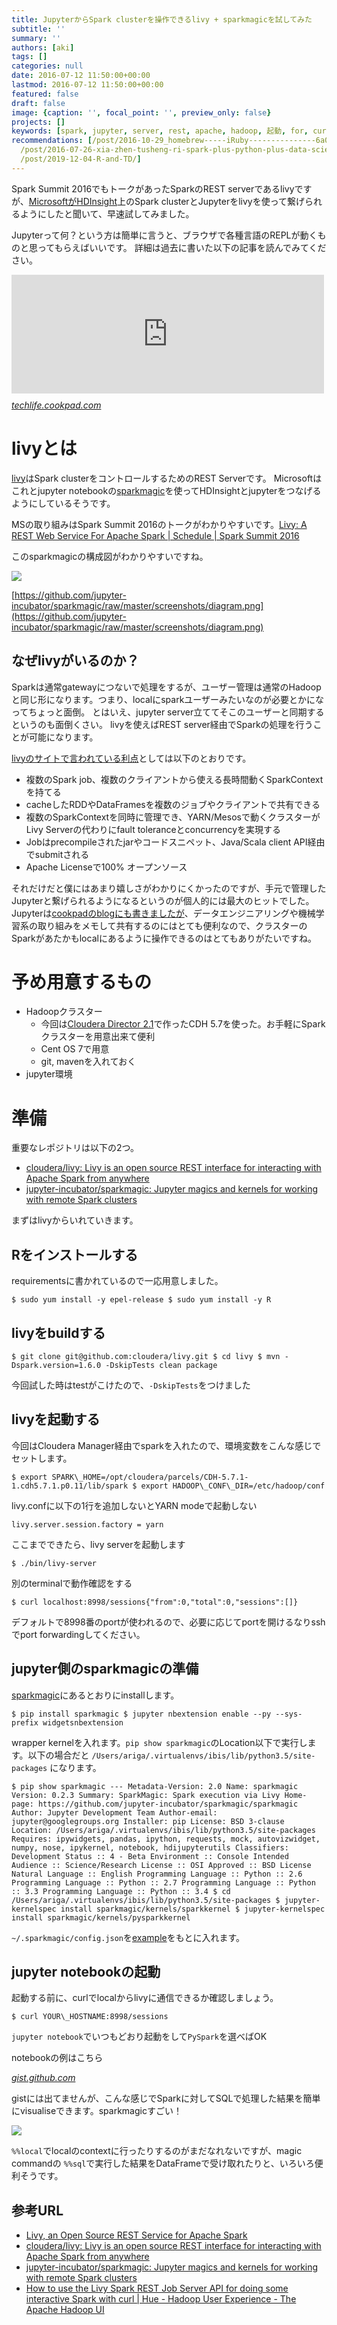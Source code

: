 ```yaml
---
title: JupyterからSpark clusterを操作できるlivy + sparkmagicを試してみた
subtitle: ''
summary: ''
authors: [aki]
tags: []
categories: null
date: 2016-07-12 11:50:00+00:00
lastmod: 2016-07-12 11:50:00+00:00
featured: false
draft: false
image: {caption: '', focal_point: '', preview_only: false}
projects: []
keywords: [spark, jupyter, server, rest, apache, hadoop, 起動, for, curl, local]
recommendations: [/post/2016-10-29_homebrew-----iRuby---------------6a02e5194ff2/,
  /post/2016-07-26-xia-zhen-tusheng-ri-spark-plus-python-plus-data-scienceji-ri-wokai-cui-simasita-and-ibiswoshao-jie-simasita-number-summerds/,
  /post/2019-12-04-R-and-TD/]
---
```

Spark Summit 2016でもトークがあったSparkのREST serverであるlivyですが、[MicrosoftがHDInsight](https://azure.microsoft.com/en-us/documentation/articles/hdinsight-apache-spark-jupyter-notebook-kernels/)上のSpark clusterとJupyterをlivyを使って繋げられるようにしたと聞いて、早速試してみました。

Jupyterって何？という方は簡単に言うと、ブラウザで各種言語のREPLが動くものと思ってもらえばいいです。 詳細は過去に書いた以下の記事を読んでみてください。

<iframe src="https://techlife.cookpad.com/embed/write-once-share-anywhare" title="現代のエンジニアのための強力なメモ帳 Jupyter notebookのすゝめ - クックパッド開発者ブログ" class="embed-card embed-blogcard" scrolling="no" frameborder="0" style="display: block; width: 100%; height: 190px; max-width: 500px; margin: 10px 0px;"></iframe><cite class="hatena-citation"><a href="https://techlife.cookpad.com/entry/write-once-share-anywhare">techlife.cookpad.com</a></cite>

# livyとは

[livy](http://livy.io/)はSpark clusterをコントロールするためのREST Serverです。 Microsoftはこれとjupyter notebookの[sparkmagic](https://github.com/jupyter-incubator/sparkmagic)を使ってHDInsightとjupyterをつなげるようにしているそうです。

MSの取り組みはSpark Summit 2016のトークがわかりやすいです。[Livy: A REST Web Service For Apache Spark | Schedule | Spark Summit 2016](https://spark-summit.org/2016/events/livy-a-rest-web-service-for-apache-spark/)

このsparkmagicの構成図がわかりやすいですね。

![](https://github.com/jupyter-incubator/sparkmagic/raw/master/screenshots/diagram.png)

[https://github.com/jupyter-incubator/sparkmagic/raw/master/screenshots/diagram.png](https://github.com/jupyter-incubator/sparkmagic/raw/master/screenshots/diagram.png)

## なぜlivyがいるのか？

Sparkは通常gatewayにつないで処理をするが、ユーザー管理は通常のHadoopと同じ形になります。つまり、localにsparkユーザーみたいなのが必要とかになってちょっと面倒。 とはいえ、jupyter server立ててそこのユーザーと同期するというのも面倒くさい。 livyを使えばREST server経由でSparkの処理を行うことが可能になります。

[livyのサイトで言われている利点](http://livy.io/overview.html)としては以下のとおりです。

- 複数のSpark job、複数のクライアントから使える長時間動くSparkContextを持てる
- cacheしたRDDやDataFramesを複数のジョブやクライアントで共有できる
- 複数のSparkContextを同時に管理でき、YARN/Mesosで動くクラスターがLivy Serverの代わりにfault toleranceとconcurrencyを実現する
- Jobはprecompileされたjarやコードスニペット、Java/Scala client API経由でsubmitされる
- Apache Licenseで100% オープンソース

それだけだと僕にはあまり嬉しさがわかりにくかったのですが、手元で管理したJupyterと繋げられるようになるというのが個人的には最大のヒットでした。 Jupyterは[cookpadのblogにも書きましたが](https://techlife.cookpad.com/entry/write-once-share-anywhare)、データエンジニアリングや機械学習系の取り組みをメモして共有するのにはとても便利なので、クラスターのSparkがあたかもlocalにあるように操作できるのはとてもありがたいですね。

# 予め用意するもの

- Hadoopクラスター
  - 今回は[Cloudera Director 2.1](http://www.cloudera.com/downloads/director/2-1-0.html)で作ったCDH 5.7を使った。お手軽にSparkクラスターを用意出来て便利
  - Cent OS 7で用意
  - git, mavenを入れておく
- jupyter環境

# 準備

重要なレポジトリは以下の2つ。

- [cloudera/livy: Livy is an open source REST interface for interacting with Apache Spark from anywhere](https://github.com/cloudera/livy)
- [jupyter-incubator/sparkmagic: Jupyter magics and kernels for working with remote Spark clusters](https://github.com/jupyter-incubator/sparkmagic)

まずはlivyからいれていきます。

## Rをインストールする

requirementsに書かれているので一応用意しました。

    $ sudo yum install -y epel-release $ sudo yum install -y R

## livyをbuildする

    $ git clone git@github.com:cloudera/livy.git $ cd livy $ mvn -Dspark.version=1.6.0 -DskipTests clean package

今回試した時はtestがこけたので、`-DskipTests`をつけました

## livyを起動する

今回はCloudera Manager経由でsparkを入れたので、環境変数をこんな感じでセットします。

    $ export SPARK\_HOME=/opt/cloudera/parcels/CDH-5.7.1-1.cdh5.7.1.p0.11/lib/spark $ export HADOOP\_CONF\_DIR=/etc/hadoop/conf

livy.confに以下の1行を追加しないとYARN modeで起動しない

    livy.server.session.factory = yarn

ここまでできたら、livy serverを起動します

    $ ./bin/livy-server

別のterminalで動作確認をする

    $ curl localhost:8998/sessions{"from":0,"total":0,"sessions":[]}

デフォルトで8998番のportが使われるので、必要に応じてportを開けるなりsshでport forwardingしてください。

## jupyter側のsparkmagicの準備

[sparkmagic](https://github.com/jupyter-incubator/sparkmagic)にあるとおりにinstallします。

    $ pip install sparkmagic $ jupyter nbextension enable --py --sys-prefix widgetsnbextension 

wrapper kernelを入れます。`pip show sparkmagic`のLocation以下で実行します。以下の場合だと `/Users/ariga/.virtualenvs/ibis/lib/python3.5/site-packages` になります。

    $ pip show sparkmagic --- Metadata-Version: 2.0 Name: sparkmagic Version: 0.2.3 Summary: SparkMagic: Spark execution via Livy Home-page: https://github.com/jupyter-incubator/sparkmagic/sparkmagic Author: Jupyter Development Team Author-email: jupyter@googlegroups.org Installer: pip License: BSD 3-clause Location: /Users/ariga/.virtualenvs/ibis/lib/python3.5/site-packages Requires: ipywidgets, pandas, ipython, requests, mock, autovizwidget, numpy, nose, ipykernel, notebook, hdijupyterutils Classifiers: Development Status :: 4 - Beta Environment :: Console Intended Audience :: Science/Research License :: OSI Approved :: BSD License Natural Language :: English Programming Language :: Python :: 2.6 Programming Language :: Python :: 2.7 Programming Language :: Python :: 3.3 Programming Language :: Python :: 3.4 $ cd /Users/ariga/.virtualenvs/ibis/lib/python3.5/site-packages $ jupyter-kernelspec install sparkmagic/kernels/sparkkernel $ jupyter-kernelspec install sparkmagic/kernels/pysparkkernel

`~/.sparkmagic/config.json`を[example](https://github.com/jupyter-incubator/sparkmagic/blob/master/sparkmagic/example_config.json)をもとに入れます。

## jupyter notebookの起動

起動する前に、curlでlocalからlivyに通信できるか確認しましょう。

    $ curl YOUR\_HOSTNAME:8998/sessions

`jupyter notebook`でいつもどおり起動をして`PySpark`を選べばOK

notebookの例はこちら

<script src="https://gist.github.com/chezou/88568ce2bb620107cfdbdd20f0c966ae.js"> </script><cite class="hatena-citation"><a href="https://gist.github.com/chezou/88568ce2bb620107cfdbdd20f0c966ae">gist.github.com</a></cite>

gistには出てませんが、こんな感じでSparkに対してSQLで処理した結果を簡単にvisualiseできます。sparkmagicすごい！

![](/img/2016/07/12/115000/20160712155306.png)

`%%local`でlocalのcontextに行ったりするのがまだなれないですが、magic commandの `%%sql`で実行した結果をDataFrameで受け取れたりと、いろいろ便利そうです。

## 参考URL

- [Livy, an Open Source REST Service for Apache Spark](http://livy.io/)
- [cloudera/livy: Livy is an open source REST interface for interacting with Apache Spark from anywhere](https://github.com/cloudera/livy)
- [jupyter-incubator/sparkmagic: Jupyter magics and kernels for working with remote Spark clusters](https://github.com/jupyter-incubator/sparkmagic)
- [How to use the Livy Spark REST Job Server API for doing some interactive Spark with curl | Hue - Hadoop User Experience - The Apache Hadoop UI](http://gethue.com/how-to-use-the-livy-spark-rest-job-server-for-interactive-spark-2-2/)

